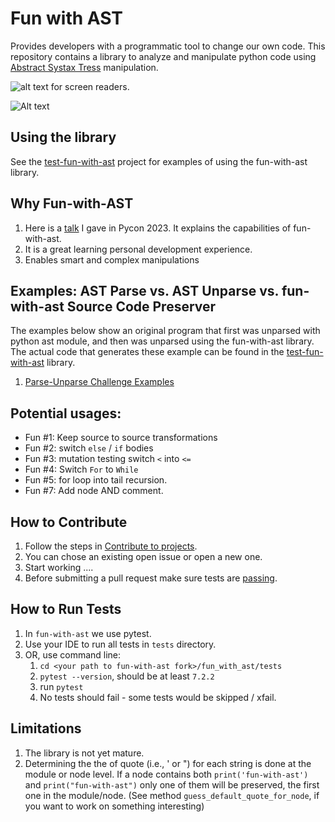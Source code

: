 # Fun with AST

Provides developers with a programmatic tool to change our own code.
This repository contains a library to analyze and manipulate python code
using [Abstract Systax Tress](https://docs.python.org/3/library/ast.html) manipulation.

![alt text for screen readers](https://drive.google.com/file/d/143ris5WmBqpzB52NH9NYaHxeHWgPF00-/view "Text to show on mouseover").

<img src="https://drive.google.com/file/d/143ris5WmBqpzB52NH9NYaHxeHWgPF00-/view" alt="Alt text" title="Optional title">

## Using the library

See the [test-fun-with-ast](https://github.com/shairubin/test-fun-with-ast) project for examples of using the
fun-with-ast library.

## Why Fun-with-AST

1. Here is
   a [talk](https://docs.google.com/presentation/d/e/2PACX-1vQTQQNaUPs7UNO_skE5vxBxaYbu6box99g_DnYYOuXuIKUqxI-_XEMxQ3p0_CBNlE6V9F3NzpOaXzUJ/pub?start=true&loop=false&delayms=30000)
   I gave in Pycon 2023. It explains the capabilities of fun-with-ast.
2. It is a great learning personal development experience.
3. Enables smart and complex manipulations

## Examples: AST Parse vs. AST Unparse vs. fun-with-ast Source Code Preserver

The examples below show an original program that first was unparsed with
python ast module,
and then was unparsed using the fun-with-ast library. The actual code that generates
these example can be found in the [test-fun-with-ast](https://github.com/shairubin/test-fun-with-ast)
library.

1. [Parse-Unparse Challenge Examples](https://shairubin.github.io/fun_with_ast/docs/exampels.html)

## Potential usages:

- Fun #1: Keep source to source transformations
- Fun #2: switch `else` / `if` bodies
- Fun #3: mutation testing switch `<` into `<=`
- Fun #4: Switch `For` to `While`
- Fun #5: for loop into tail recursion.
- Fun #7: Add node AND comment.

## How to Contribute

1. Follow the steps
   in  [Contribute to projects](https://docs.github.com/en/get-started/quickstart/contributing-to-projects).
2. You can chose an existing open issue or open a new one.
3. Start working ....
4. Before submitting a pull request make sure tests are [passing](#how-to-run-tests).

## How to Run Tests

1. In `fun-with-ast` we use pytest.
2. Use your IDE to run all tests in `tests` directory.
3. OR, use command line:
    1. `cd <your path to fun-with-ast fork>/fun_with_ast/tests`
    2. `pytest --version`, should be at least `7.2.2`
    3. run `pytest`
    4. No tests should fail - some tests would be skipped / xfail.

## Limitations

1. The library is not yet mature.
2. Determining the the of quote (i.e., ' or ") for each string is done at the module or node level.
   If a node contains both `print('fun-with-ast')` and `print("fun-with-ast")` only one of them will be
   preserved,
   the first one in the module/node. (See method `guess_default_quote_for_node`, if you want to work on something
   interesting) 